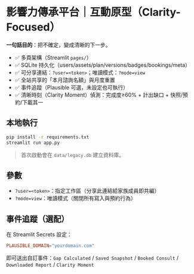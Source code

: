 
# 影響力傳承平台｜互動原型（Clarity-Focused）

**一句話目的**：把不確定，變成清晰的下一步。

- ✅ 多頁架構（Streamlit `pages/`）
- ✅ SQLite 持久化（users/assets/plan/versions/badges/bookings/meta）
- ✅ 可分享連結：`?user=<token>`；唯讀模式：`?mode=view`
- ✅ 全站共享的「本月諮詢名額」與月度重置
- ✅ 事件追蹤（Plausible 可選，未設定也可執行）
- ✅ 清晰時刻（Clarity Moment）偵測：完成度≥60% + 計出缺口 + 快照/預約/下載其一

## 本地執行
```bash
pip install -r requirements.txt
streamlit run app.py
```
> 首次啟動會在 `data/legacy.db` 建立資料庫。

## 參數
- `?user=<token>`：指定工作區（分享此連結給家族成員即共編）
- `?mode=view`：唯讀模式（關閉所有寫入與預約行為）

## 事件追蹤（選配）
在 Streamlit Secrets 設定：
```toml
PLAUSIBLE_DOMAIN="yourdomain.com"
```
即可送出自訂事件：`Gap Calculated` / `Saved Snapshot` / `Booked Consult` / `Downloaded Report` / `Clarity Moment`

